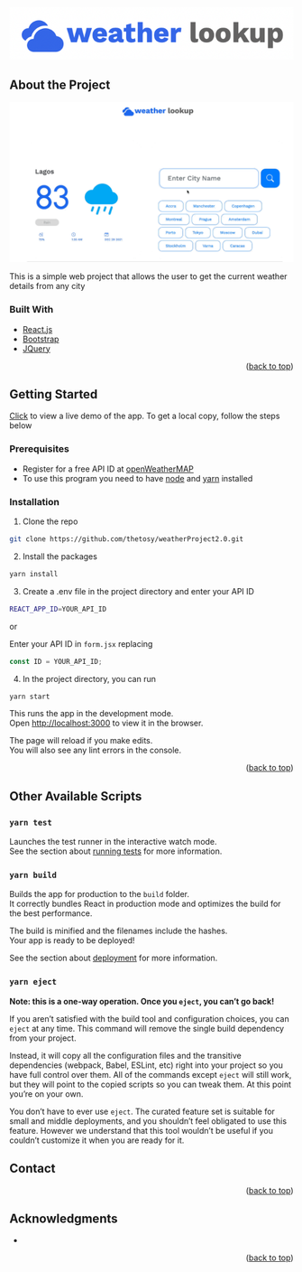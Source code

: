 <p align="center">
    <img src="public/images/logo.png" alt="Logo">
</p>

## About the Project

![project-in-action](public/images/display.gif)

This is a simple web project that allows the user to get the current weather details from any city


### Built With
* [React.js](https://reactjs.org/)
* [Bootstrap](https://getbootstrap.com)
* [JQuery](https://jquery.com)


<p align="right">(<a href="#top">back to top</a>)</p>

<!-- GETTING STARTED -->
## Getting Started
[Click](https://weather-lookup1.herokuapp.com) to view a live demo of the app.  To get a local copy, follow the steps below


### Prerequisites

* Register for a free API ID at [openWeatherMAP](https://openweathermap.org)
* To use this program you need to have [node](https://nodejs.org/) and [yarn](https://yarnpkg.com/getting-started/install)     installed

### Installation

1. Clone the repo 

```sh
git clone https://github.com/thetosy/weatherProject2.0.git
```

2. Install the packages
```sh
yarn install
```

3. Create a .env file in the project directory and enter your API ID
```sh
REACT_APP_ID=YOUR_API_ID
```

or 

Enter your API ID in `form.jsx` replacing 
```js
const ID = YOUR_API_ID;
```

4. In the project directory, you can run

```sh
yarn start
```
This runs the app in the development mode.\
Open [http://localhost:3000](http://localhost:3000) to view it in the browser.

The page will reload if you make edits.\
You will also see any lint errors in the console.

<p align="right">(<a href="#top">back to top</a>)</p>

## Other Available Scripts

### `yarn test`

Launches the test runner in the interactive watch mode.\
See the section about [running tests](https://facebook.github.io/create-react-app/docs/running-tests) for more information.

### `yarn build`

Builds the app for production to the `build` folder.\
It correctly bundles React in production mode and optimizes the build for the best performance.

The build is minified and the filenames include the hashes.\
Your app is ready to be deployed!

See the section about [deployment](https://facebook.github.io/create-react-app/docs/deployment) for more information.

### `yarn eject`

**Note: this is a one-way operation. Once you `eject`, you can’t go back!**

If you aren’t satisfied with the build tool and configuration choices, you can `eject` at any time. This command will remove the single build dependency from your project.

Instead, it will copy all the configuration files and the transitive dependencies (webpack, Babel, ESLint, etc) right into your project so you have full control over them. All of the commands except `eject` will still work, but they will point to the copied scripts so you can tweak them. At this point you’re on your own.

You don’t have to ever use `eject`. The curated feature set is suitable for small and middle deployments, and you shouldn’t feel obligated to use this feature. However we understand that this tool wouldn’t be useful if you couldn’t customize it when you are ready for it.


<!-- CONTACT -->
## Contact

<!-- Your Name - [Portfolio-Link](https://twitter.com/twitter_handle) - email@email_client.com -->

<!-- Project Link: [https://github.com/github_username/repo_name](https://github.com/github_username/repo_name) -->

<p align="right">(<a href="#top">back to top</a>)</p>

## Acknowledgments

* []()

<p align="right">(<a href="#top">back to top</a>)</p>

